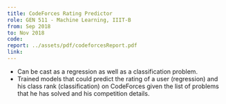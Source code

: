```yaml
---
title: CodeForces Rating Predictor
role: GEN 511 - Machine Learning, IIIT-B
from: Sep 2018
to: Nov 2018
code:
report: ../assets/pdf/codeforcesReport.pdf
link:
---
```

<ul>
<li>Can be cast as a regression as well as a classification problem.</li>
<li>Trained models that could predict the rating of a user (regression) and his class rank (classification) on CodeForces given the list of problems that he has solved and his competition details.</li>
</ul>